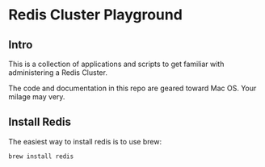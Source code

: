 # Redis Cluster Playground

## Intro
This is a collection of applications and scripts to get familiar with administering a Redis Cluster.

The code and documentation in this repo are geared toward Mac OS. Your milage may very.

## Install Redis
The easiest way to install redis is to use brew:

```brew install redis```  
